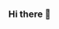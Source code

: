 ### Hi there 👋

<!--
**khafid963/khafid963** is a ✨ _special_ ✨ repository because its `README.md` (this file) appears on your GitHub profile.

Here are some ideas to get you started:

- 🌱 I’m currently learning Python, Linux, Bash, and Cloud Computing. 
- 📫 How to reach me: khafid.dev@gmail.com
- 😄 Pronouns: He/Him
- ⚡ Fun fact: Love to use Linux
-->

